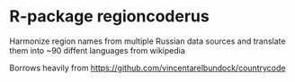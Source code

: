 R-package regioncoderus
=========================

Harmonize region names from multiple Russian data sources and translate them into ~90 diffent languages from wikipedia

Borrows heavily from <https://github.com/vincentarelbundock/countrycode>

